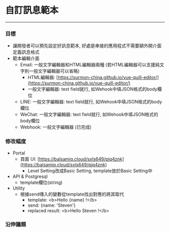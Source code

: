 # 自訂訊息範本

---

### 目標

* 讓開發者可以預先設定好訊息範本, 好處是串接的應用程式不需要額外開介面定義訊息格式
* 範本編輯介面
  * Email: 一般文字編輯器和HTML編輯器兩種 \(若HTML編輯器可以支援純文字則一般文字編輯器可以省略\)
    * HTML編輯器: [https://surmon-china.github.io/vue-quill-editor/](https://surmon-china.github.io/vue-quill-editor/)
    * 一般文字編輯器: text field就行, 如Wehook中填JSON格式的body欄位
  * LINE: 一般文字編輯器: text field就行, 如Wehook中填JSON格式的body欄位
  * WeChat: 一般文字編輯器: text field就行, 如Wehook中填JSON格式的body欄位
  * Webhook: 一般文字編輯器 \(已完成\)

### 修改幅度

* Portal
  * 頁面 UI: [https://balsamiq.cloud/sxls649/pjq4znk](https://balsamiq.cloud/sxls649/pjq4znk)
    * Level Setting改成Basic Setting, template放於Basic Setting中
* API & Postgresql
  * template欄位\(string\)
* Utility
  * 根據send傳入的變數從template找出對應的將其取代
    * template: &lt;b&gt;Hello {name} !&lt;/b&gt;
    * send: {name: 'Steven'}
    * replaced result: &lt;b&gt;Hello Steven !&lt;/b&gt;

### 沿伸議題



